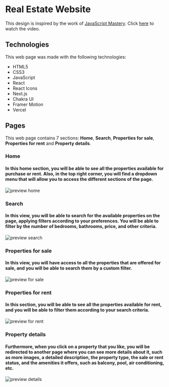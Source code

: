# Real Estate Website
This design is inspired by the work of [JavaScript Mastery](https://www.youtube.com/@javascriptmastery). Click [here](https://youtu.be/y47gYvXchXM?si=puQrHYCULxsgoRgk) to watch the video.

## Technologies
This web page was made with the following technologies:
- HTML5
- CSS3
- JavaScript
- React
- React Icons
- Next.js
- Chakra UI
- Framer Motion
- Vercel

## Pages
This web page contains 7 sections: **Home**, **Search**, **Properties for sale**, **Properties for rent** and **Property details**.

### Home
#### In this home section, you will be able to see all the properties available for purchase or rent. Also, in the top right corner, you will find a dropdown menu that will allow you to access the different sections of the page.
![preview home](assets/images/preview-home.jpeg)

### Search
#### In this view, you will be able to search for the available properties on the page, applying filters according to your preferences. You will be able to filter by the number of bedrooms, bathrooms, price, and other criteria.
![preview search](assets/images/preview-search.jpeg)

### Properties for sale
#### In this view, you will have access to all the properties that are offered for sale, and you will be able to search them by a custom filter.
![preview for sale](assets/images/preview-for-sale.jpeg)

### Properties for rent
#### In this section, you will be able to see all the properties available for rent, and you will be able to filter them according to your search criteria.
![preview for rent](assets/images/preview-for-rent.jpeg)

### Property details
#### Furthermore, when you click on a property that you like, you will be redirected to another page where you can see more details about it, such as more images, a detailed description, the property type, the sale or rent status, and the amenities it offers, such as balcony, pool, air conditioning, etc.
![preview details](assets/images/preview-property.jpeg)
